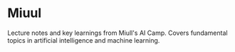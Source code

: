 # Miuul
Lecture notes and key learnings from Miull's AI Camp. Covers fundamental topics in artificial intelligence and machine learning.
